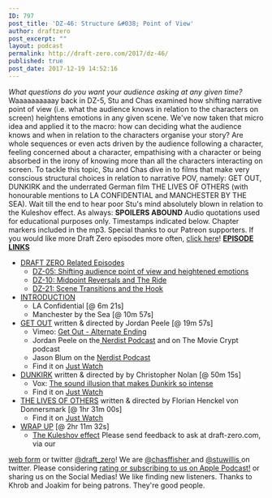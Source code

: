 ```yaml
---
ID: 797
post_title: 'DZ-46: Structure &#038; Point of View'
author: draftzero
post_excerpt: ""
layout: podcast
permalink: http://draft-zero.com/2017/dz-46/
published: true
post_date: 2017-12-19 14:52:16
---
```

*What questions do you want your audience asking at any given time?* Waaaaaaaaaay back in DZ-5, Stu and Chas examined how shifting narrative point of view (i.e. what the audience knows in relation to the characters on screen) heightens emotions in any given scene. We've now taken that micro idea and applied it to the macro: how can deciding what the audience knows and when in relation to the characters organise your story? Are whole sequences or even acts driven by the audience following a character, feeling concerned about a character, empathising with a character or being absorbed in the irony of knowing more than all the characters interacting on screen. To tackle this topic, Stu and Chas dive in to films that make very conscious structural choices in relation to narrative POV, namely: GET OUT, DUNKIRK and the underrated German film THE LIVES OF OTHERS (with honourable mentions to LA CONFIDENTIAL and MANCHESTER BY THE SEA). Wait till the end to hear poor Stu's mind absolutely blown in relation to the Kuleshov effect. As always: **SPOILERS ABOUND** Audio quotations used for educational purposes only. Timestamps indicated below. Chapter markers included in the mp3. Special thanks to our Patreon supporters. If you would like more Draft Zero episodes more often, <a href="https://www.patreon.com/draftzero/" target="_blank" rel="noopener">click here</a>! <span style="text-decoration: underline;"><strong>EPISODE LINKS</strong></span> 
*   <span style="text-decoration: underline;">DRAFT ZERO Related Episodes</span> 
    *   <a href="http://draft-zero.com/2014/dz-05/" target="_blank" rel="noopener">DZ-05: Shifting audience point of view and heightened emotions</a>
    *   <a href="http://draft-zero.com/2014/dz-10/" target="_blank" rel="noopener">DZ-10: Midpoint Reversals and The Ride</a>
    *   <a href="http://draft-zero.com/2015/dz-21/" target="_blank" rel="noopener">DZ-21: Scene Transitions and the Hook</a>
*   <span style="text-decoration: underline;">INTRODUCTION</span> 
    *   LA Confidential [@ 6m 21s]
    *   Manchester by the Sea [@ 10m 57s]
*   <span style="text-decoration: underline;">GET OUT</span> written & directed by Jordan Peele [@ 19m 57s] 
    *   Vimeo: <a href="https://vimeo.com/218161622" target="_blank" rel="noopener">Get Out - Alternate Ending</a>
    *   Jordan Peele on the<a href="https://nerdist.com/nerdist-podcast-jordan-peele/" target="_blank" rel="noopener"> Nerdist Podcast</a> and on The Movie Crypt podcast
    *   Jason Blum on the <a href="https://nerdist.com/nerdist-podcast-jason-blum/" target="_blank" rel="noopener">Nerdist Podcast</a>
    *   Find it on <a href="https://www.justwatch.com/us/movie/get-out" target="_blank" rel="noopener">Just Watch</a>
*   <span style="text-decoration: underline;">DUNKIRK</span> written & directed by by Christopher Nolan [@ 50m 15s] 
    *   Vox: <a href="https://www.youtube.com/watch?v=LVWTQcZbLgY&t=47s" target="_blank" rel="noopener">The sound illusion that makes Dunkirk so intense</a>
    *   Find it on <a href="https://www.justwatch.com/us/movie/dunkirk-2017" target="_blank" rel="noopener">Just Watch</a>
*   <span style="text-decoration: underline;">THE LIVES OF OTHERS</span> written & directed by Florian Henckel von Donnersmark [@ 1hr 31m 00s] 
    *   Find it on <a href="https://www.justwatch.com/us/movie/the-lives-of-others" target="_blank" rel="noopener">Just Watch</a>
*   <span style="text-decoration: underline;">WRAP UP</span> [@ 2hr 11m 32s] 
    *   [The Kuleshov effect][1] Please send feedback to ask at draft-zero.com, via our 

<a href="http://draft-zero.com/feedback/" target="_blank" rel="noopener">web form</a> or twitter <a href="https://twitter.com/draft_zero" target="_blank" rel="noopener">@draft_zero</a>! We are <a href="http://www.twitter.com/chasffisher" target="_blank" rel="noopener">@chasffisher </a>and <a href="http://www.twitter.com/stuwillis" target="_blank" rel="noopener">@stuwillis </a>on twitter. Please considering [rating or subscribing to us on Apple Podcast!][2] or sharing us on the Social Medias! We like finding new listeners. Thanks to Khrob and Joakim for being patrons. They're good people.

 [1]: https://en.wikipedia.org/wiki/Kuleshov_effect
 [2]: https://itunes.apple.com/au/podcast/draft-zero-screenwriting-podcast/id847126598?mt=2&ls=1